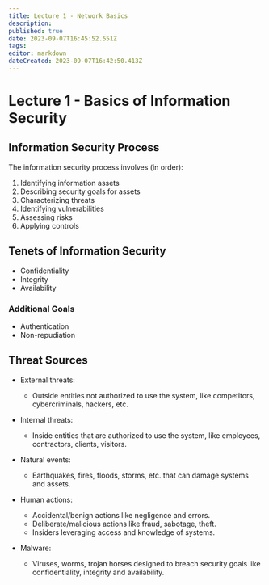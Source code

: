 ```yaml
---
title: Lecture 1 - Network Basics
description: 
published: true
date: 2023-09-07T16:45:52.551Z
tags: 
editor: markdown
dateCreated: 2023-09-07T16:42:50.413Z
---
```



# Lecture 1 - Basics of Information Security

## Information Security Process

The information security process involves (in order):

1. Identifying information assets
2. Describing security goals for assets  
3. Characterizing threats
4. Identifying vulnerabilities
5. Assessing risks
6. Applying controls

## Tenets of Information Security
- Confidentiality
- Integrity
- Availability
### Additional Goals
- Authentication
- Non-repudiation


## Threat Sources
- External threats:
    - Outside entities not authorized to use the system, like competitors, cybercriminals, hackers, etc.

- Internal threats: 
    - Inside entities that are authorized to use the system, like employees, contractors, clients, visitors. 

- Natural events:
    - Earthquakes, fires, floods, storms, etc. that can damage systems and assets.

- Human actions:
    - Accidental/benign actions like negligence and errors.
    - Deliberate/malicious actions like fraud, sabotage, theft.
    - Insiders leveraging access and knowledge of systems.

- Malware:
    - Viruses, worms, trojan horses designed to breach security goals like confidentiality, integrity and availability.
